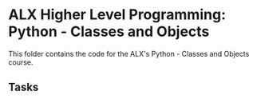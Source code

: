 # ALX Higher Level Programming: Python - Classes and Objects

This folder contains the code for the ALX's Python - Classes and Objects course.

## Tasks
